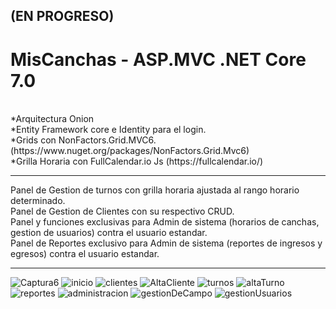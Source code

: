  <h2> (EN PROGRESO)</h2>
<h1> MisCanchas - ASP.MVC .NET Core 7.0 </h1>
<br/>
*Arquitectura Onion
<br/>
*Entity Framework core e Identity para el login.
<br/>
*Grids con NonFactors.Grid.MVC6. (https://www.nuget.org/packages/NonFactors.Grid.Mvc6)
<br/>
*Grilla Horaria con FullCalendar.io Js (https://fullcalendar.io/)

<hr/>
Panel de Gestion de turnos con grilla horaria ajustada al rango horario determinado. 
<br/>
Panel de Gestion de Clientes con su respectivo CRUD. 
<br/>
Panel y funciones exclusivas para Admin de sistema (horarios de canchas, gestion de usuarios) contra el usuario estandar.
<br/>
Panel de Reportes exclusivo para Admin de sistema (reportes de ingresos y egresos) contra el usuario estandar.
<hr/>

![Captura6](https://github.com/Ivanpaoloni/SolutionMisCanchas/assets/93292231/c17eb385-fbd2-4362-820e-8f1d3fc5ed06)
![inicio](https://github.com/Ivanpaoloni/SolutionMisCanchas/assets/93292231/4d114277-e77f-470c-831e-a8896a4e8e09)
![clientes](https://github.com/Ivanpaoloni/SolutionMisCanchas/assets/93292231/ef140b6e-fe66-4ca0-b7d4-59e62dc1caf3)
![AltaCliente](https://github.com/Ivanpaoloni/SolutionMisCanchas/assets/93292231/1777060d-df57-435f-ae7e-41cc45c10680)
![turnos](https://github.com/Ivanpaoloni/SolutionMisCanchas/assets/93292231/44abb7d3-80ad-4a19-9918-c4c9da78dcf9)
![altaTurno](https://github.com/Ivanpaoloni/SolutionMisCanchas/assets/93292231/5b2ddcdc-19a7-4a6e-b737-d65e4baecfdb)
![reportes](https://github.com/Ivanpaoloni/SolutionMisCanchas/assets/93292231/237c1cde-6af5-491b-bead-c5a3863db933)
![administracion](https://github.com/Ivanpaoloni/SolutionMisCanchas/assets/93292231/df049c92-f7d1-4781-a6ef-f471faa79eaf)
![gestionDeCampo](https://github.com/Ivanpaoloni/SolutionMisCanchas/assets/93292231/7dd08605-d4e7-484f-a49d-5441793e803d)
![gestionUsuarios](https://github.com/Ivanpaoloni/SolutionMisCanchas/assets/93292231/e36cfae8-ac78-4ea8-8f2a-2796e8a4f519)

